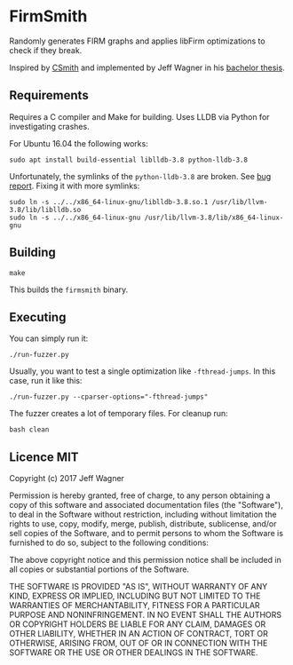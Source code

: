 # FirmSmith

Randomly generates FIRM graphs and applies libFirm optimizations
to check if they break.

Inspired by [CSmith](https://embed.cs.utah.edu/csmith/)
and implemented by Jeff Wagner in his
[bachelor thesis](http://pp.ipd.kit.edu/thesis.php?id=276).

## Requirements

Requires a C compiler and Make for building.
Uses LLDB via Python for investigating crashes.

For Ubuntu 16.04 the following works:

    sudo apt install build-essential liblldb-3.8 python-lldb-3.8

Unfortunately, the symlinks of the `python-lldb-3.8` are broken.
See [bug report](https://bugs.launchpad.net/ubuntu/+source/llvm-toolchain-3.8/+bug/1674926).
Fixing it with more symlinks:

    sudo ln -s ../../x86_64-linux-gnu/liblldb-3.8.so.1 /usr/lib/llvm-3.8/lib/liblldb.so
    sudo ln -s ../../x86_64-linux-gnu /usr/lib/llvm-3.8/lib/x86_64-linux-gnu

## Building

    make

This builds the `firmsmith` binary.

## Executing

You can simply run it:

    ./run-fuzzer.py

Usually, you want to test a single optimization like `-fthread-jumps`.
In this case, run it like this:

    ./run-fuzzer.py --cparser-options="-fthread-jumps"

The fuzzer creates a lot of temporary files.
For cleanup run:

    bash clean

## Licence MIT

Copyright (c) 2017 Jeff Wagner

Permission is hereby granted, free of charge, to any person obtaining a copy of this software and associated documentation files (the "Software"), to deal in the Software without restriction, including without limitation the rights to use, copy, modify, merge, publish, distribute, sublicense, and/or sell copies of the Software, and to permit persons to whom the Software is furnished to do so, subject to the following conditions:

The above copyright notice and this permission notice shall be included in all copies or substantial portions of the Software.

THE SOFTWARE IS PROVIDED "AS IS", WITHOUT WARRANTY OF ANY KIND, EXPRESS OR IMPLIED, INCLUDING BUT NOT LIMITED TO THE WARRANTIES OF MERCHANTABILITY, FITNESS FOR A PARTICULAR PURPOSE AND NONINFRINGEMENT. IN NO EVENT SHALL THE AUTHORS OR COPYRIGHT HOLDERS BE LIABLE FOR ANY CLAIM, DAMAGES OR OTHER LIABILITY, WHETHER IN AN ACTION OF CONTRACT, TORT OR OTHERWISE, ARISING FROM, OUT OF OR IN CONNECTION WITH THE SOFTWARE OR THE USE OR OTHER DEALINGS IN THE SOFTWARE.
